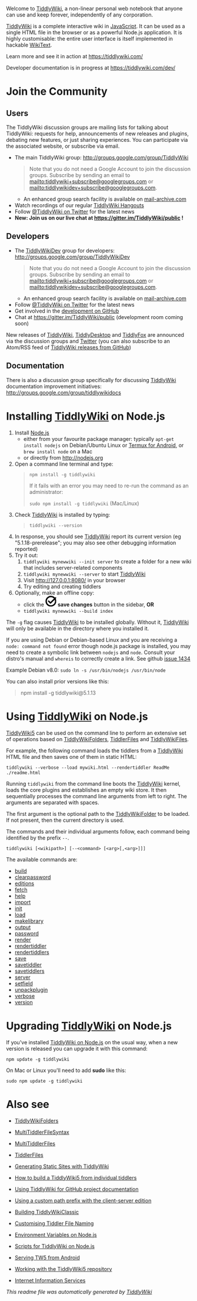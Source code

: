 <p>Welcome to <a class="tc-tiddlylink tc-tiddlylink-resolves" href="https://tiddlywiki.com/static/TiddlyWiki.html">TiddlyWiki</a>, a non-linear personal web notebook that anyone can use and keep forever, independently of any corporation.</p><p><a class="tc-tiddlylink tc-tiddlylink-resolves" href="https://tiddlywiki.com/static/TiddlyWiki.html">TiddlyWiki</a> is a complete interactive wiki in <a class="tc-tiddlylink tc-tiddlylink-resolves" href="https://tiddlywiki.com/static/JavaScript.html">JavaScript</a>. It can be used as a single HTML file in the browser or as a powerful Node.js application. It is highly customisable: the entire user interface is itself implemented in hackable <a class="tc-tiddlylink tc-tiddlylink-resolves" href="https://tiddlywiki.com/static/WikiText.html">WikiText</a>.</p><p>Learn more and see it in action at <a class="tc-tiddlylink-external" href="https://tiddlywiki.com/" rel="noopener noreferrer" target="_blank">https://tiddlywiki.com/</a></p><p>Developer documentation is in progress at <a class="tc-tiddlylink-external" href="https://tiddlywiki.com/dev/" rel="noopener noreferrer" target="_blank">https://tiddlywiki.com/dev/</a></p><h1 class="">Join the Community</h1><p>
<h2 class="">Users</h2><p>The TiddlyWiki discussion groups are mailing lists for talking about TiddlyWiki: requests for help, announcements of new releases and plugins, debating new features, or just sharing experiences. You can participate via the associated website, or subscribe via email.</p><ul><li>The main TiddlyWiki group: <a class="tc-tiddlylink-external" href="http://groups.google.com/group/TiddlyWiki" rel="noopener noreferrer" target="_blank">http://groups.google.com/group/TiddlyWiki</a><blockquote><p>Note that you do not need a Google Account to join the discussion groups. Subscribe by sending an email to <a class="tc-tiddlylink-external" href="mailto:tiddlywiki+subscribe@googlegroups.com" rel="noopener noreferrer" target="_blank">mailto:tiddlywiki+subscribe@googlegroups.com</a> or <a class="tc-tiddlylink-external" href="mailto:tiddlywikidev+subscribe@googlegroups.com" rel="noopener noreferrer" target="_blank">mailto:tiddlywikidev+subscribe@googlegroups.com</a>.</p></blockquote><ul><li>An enhanced group search facility is available on <a class="tc-tiddlylink-external" href="https://www.mail-archive.com/tiddlywiki@googlegroups.com/" rel="noopener noreferrer" target="_blank">mail-archive.com</a></li></ul></li><li>Watch recordings of our regular <a class="tc-tiddlylink tc-tiddlylink-resolves" href="https://tiddlywiki.com/static/TiddlyWiki%2520Hangouts.html">TiddlyWiki Hangouts</a></li><li>Follow <a class="tc-tiddlylink-external" href="http://twitter.com/TiddlyWiki" rel="noopener noreferrer" target="_blank">@TiddlyWiki on Twitter</a> for the latest news</li><li><strong>New: Join us on our live chat at <a class="tc-tiddlylink-external" href="https://gitter.im/TiddlyWiki/public" rel="noopener noreferrer" target="_blank">https://gitter.im/TiddlyWiki/public</a> !</strong></li></ul><h2 class="">Developers</h2><ul><li>The <a class="tc-tiddlylink tc-tiddlylink-missing" href="https://tiddlywiki.com/static/TiddlyWikiDev.html">TiddlyWikiDev</a> group for developers: <a class="tc-tiddlylink-external" href="http://groups.google.com/group/TiddlyWikiDev" rel="noopener noreferrer" target="_blank">http://groups.google.com/group/TiddlyWikiDev</a><blockquote><p>Note that you do not need a Google Account to join the discussion groups. Subscribe by sending an email to <a class="tc-tiddlylink-external" href="mailto:tiddlywiki+subscribe@googlegroups.com" rel="noopener noreferrer" target="_blank">mailto:tiddlywiki+subscribe@googlegroups.com</a> or <a class="tc-tiddlylink-external" href="mailto:tiddlywikidev+subscribe@googlegroups.com" rel="noopener noreferrer" target="_blank">mailto:tiddlywikidev+subscribe@googlegroups.com</a>.</p></blockquote><ul><li>An enhanced group search facility is available on <a class="tc-tiddlylink-external" href="https://www.mail-archive.com/tiddlywikidev@googlegroups.com/" rel="noopener noreferrer" target="_blank">mail-archive.com</a></li></ul></li><li>Follow <a class="tc-tiddlylink-external" href="http://twitter.com/#!/TiddlyWiki" rel="noopener noreferrer" target="_blank">@TiddlyWiki on Twitter</a> for the latest news</li><li>Get involved in the <a class="tc-tiddlylink-external" href="https://github.com/Jermolene/TiddlyWiki5" rel="noopener noreferrer" target="_blank">development on GitHub</a></li><li>Chat at <a class="tc-tiddlylink-external" href="https://gitter.im/TiddlyWiki/public" rel="noopener noreferrer" target="_blank">https://gitter.im/TiddlyWiki/public</a> (development room coming soon)</li></ul><p>New releases of <a class="tc-tiddlylink tc-tiddlylink-resolves" href="https://tiddlywiki.com/static/TiddlyWiki.html">TiddlyWiki</a>, <a class="tc-tiddlylink tc-tiddlylink-resolves" href="https://tiddlywiki.com/static/TiddlyDesktop.html">TiddlyDesktop</a> and <a class="tc-tiddlylink tc-tiddlylink-resolves" href="https://tiddlywiki.com/static/TiddlyFox.html">TiddlyFox</a> are announced via the discussion groups and <a class="tc-tiddlylink-external" href="https://twitter.com/TiddlyWiki" rel="noopener noreferrer" target="_blank">Twitter</a> (you can also subscribe to an Atom/RSS feed of <a class="tc-tiddlylink-external" href="https://github.com/jermolene/tiddlywiki5/releases.atom" rel="noopener noreferrer" target="_blank">TiddlyWiki releases from GitHub</a>)</p><h2 class="">Documentation</h2><p>There is also a discussion group specifically for discussing <a class="tc-tiddlylink tc-tiddlylink-resolves" href="https://tiddlywiki.com/static/TiddlyWiki.html">TiddlyWiki</a> documentation improvement initiatives: <a class="tc-tiddlylink-external" href="http://groups.google.com/group/tiddlywikidocs" rel="noopener noreferrer" target="_blank">http://groups.google.com/group/tiddlywikidocs</a>
</p>
</p><h1 class="">Installing <a class="tc-tiddlylink tc-tiddlylink-resolves" href="https://tiddlywiki.com/static/TiddlyWiki.html">TiddlyWiki</a> on Node.js</h1><ol><li>Install <a class="tc-tiddlylink tc-tiddlylink-resolves" href="https://tiddlywiki.com/static/Node.js.html">Node.js</a><ul><li>either from your favourite package manager: typically <code>apt-get install nodejs</code> on Debian/Ubuntu Linux or <a class="tc-tiddlylink tc-tiddlylink-resolves" href="https://tiddlywiki.com/static/Serving%2520TW5%2520from%2520Android.html">Termux for Android</a>, or <code>brew install node</code> on a Mac</li><li>or directly from <a class="tc-tiddlylink-external" href="http://nodejs.org" rel="noopener noreferrer" target="_blank">http://nodejs.org</a></li></ul></li><li>Open a command line terminal and type:<blockquote><p><code>npm install -g tiddlywiki</code></p><p>If it fails with an error you may need to re-run the command as an administrator:</p><p><code>sudo npm install -g tiddlywiki</code> (Mac/Linux)</p></blockquote></li><li>Check <a class="tc-tiddlylink tc-tiddlylink-resolves" href="https://tiddlywiki.com/static/TiddlyWiki.html">TiddlyWiki</a> is installed by typing:<blockquote><p><code>tiddlywiki --version</code></p></blockquote></li><li>In response, you should see <a class="tc-tiddlylink tc-tiddlylink-resolves" href="https://tiddlywiki.com/static/TiddlyWiki.html">TiddlyWiki</a> report its current version (eg &quot;5.1.18-prerelease&quot;; you may also see other debugging information reported)</li><li>Try it out:<ol><li><code>tiddlywiki mynewwiki --init server</code> to create a folder for a new wiki that includes server-related components</li><li><code>tiddlywiki mynewwiki --server</code> to start <a class="tc-tiddlylink tc-tiddlylink-resolves" href="https://tiddlywiki.com/static/TiddlyWiki.html">TiddlyWiki</a></li><li>Visit <a class="tc-tiddlylink-external" href="http://127.0.0.1:8080/" rel="noopener noreferrer" target="_blank">http://127.0.0.1:8080/</a> in your browser</li><li>Try editing and creating tiddlers</li></ol></li><li>Optionally, make an offline copy:<ul><li>click the <svg class="tc-image-save-button tc-image-button" height="22pt" viewBox="0 0 128 128" width="22pt">
    <g fill-rule="evenodd">
        <path d="M120.78304,34.329058 C125.424287,43.1924006 128.049406,53.2778608 128.049406,63.9764502 C128.049406,99.3226742 99.3956295,127.97645 64.0494055,127.97645 C28.7031816,127.97645 0.0494055385,99.3226742 0.0494055385,63.9764502 C0.0494055385,28.6302262 28.7031816,-0.0235498012 64.0494055,-0.0235498012 C82.8568763,-0.0235498012 99.769563,8.08898558 111.479045,21.0056358 L114.159581,18.3250998 C117.289194,15.1954866 122.356036,15.1939641 125.480231,18.3181584 C128.598068,21.4359957 128.601317,26.5107804 125.473289,29.6388083 L120.78304,34.329058 Z M108.72451,46.3875877 C110.870571,51.8341374 112.049406,57.767628 112.049406,63.9764502 C112.049406,90.4861182 90.5590735,111.97645 64.0494055,111.97645 C37.5397375,111.97645 16.0494055,90.4861182 16.0494055,63.9764502 C16.0494055,37.4667822 37.5397375,15.9764502 64.0494055,15.9764502 C78.438886,15.9764502 91.3495036,22.308215 100.147097,32.3375836 L58.9411255,73.5435552 L41.975581,56.5780107 C38.8486152,53.4510448 33.7746915,53.4551552 30.6568542,56.5729924 C27.5326599,59.6971868 27.5372202,64.7670668 30.6618725,67.8917192 L53.279253,90.5090997 C54.8435723,92.073419 56.8951519,92.8541315 58.9380216,92.8558261 C60.987971,92.8559239 63.0389578,92.0731398 64.6049211,90.5071765 L108.72451,46.3875877 Z"></path>
    </g>
</svg> <strong>save changes</strong> button in the sidebar, <strong>OR</strong></li><li><code>tiddlywiki mynewwiki --build index</code></li></ul></li></ol><p>The <code>-g</code> flag causes <a class="tc-tiddlylink tc-tiddlylink-resolves" href="https://tiddlywiki.com/static/TiddlyWiki.html">TiddlyWiki</a> to be installed globally. Without it, <a class="tc-tiddlylink tc-tiddlylink-resolves" href="https://tiddlywiki.com/static/TiddlyWiki.html">TiddlyWiki</a> will only be available in the directory where you installed it.</p><p>If you are using Debian or Debian-based Linux and you are receiving a <code>node: command not found</code> error though node.js package is installed, you may need to create a symbolic link between <code>nodejs</code> and <code>node</code>. Consult your distro's manual and <code>whereis</code> to correctly create a link. See github <a class="tc-tiddlylink-external" href="http://github.com/Jermolene/TiddlyWiki5/issues/1434" rel="noopener noreferrer" target="_blank">issue 1434</a></p><p>Example Debian v8.0: <code>sudo ln -s /usr/bin/nodejs /usr/bin/node</code></p><p>You can also install prior versions like this:</p><blockquote><p>npm install -g tiddlywiki@5.1.13</p></blockquote><h1 class="">Using <a class="tc-tiddlylink tc-tiddlylink-resolves" href="https://tiddlywiki.com/static/TiddlyWiki.html">TiddlyWiki</a> on Node.js</h1><p><a class="tc-tiddlylink tc-tiddlylink-resolves" href="https://tiddlywiki.com/static/TiddlyWiki5.html">TiddlyWiki5</a> can be used on the command line to perform an extensive set of operations based on <a class="tc-tiddlylink tc-tiddlylink-resolves" href="https://tiddlywiki.com/static/TiddlyWikiFolders.html">TiddlyWikiFolders</a>, <a class="tc-tiddlylink tc-tiddlylink-resolves" href="https://tiddlywiki.com/static/TiddlerFiles.html">TiddlerFiles</a> and <a class="tc-tiddlylink tc-tiddlylink-missing" href="https://tiddlywiki.com/static/TiddlyWikiFiles.html">TiddlyWikiFiles</a>.</p><p>For example, the following command loads the tiddlers from a <a class="tc-tiddlylink tc-tiddlylink-resolves" href="https://tiddlywiki.com/static/TiddlyWiki.html">TiddlyWiki</a> HTML file and then saves one of them in static HTML:</p><pre><code>tiddlywiki --verbose --load mywiki.html --rendertiddler ReadMe ./readme.html</code></pre><p>Running <code>tiddlywiki</code> from the command line boots the <a class="tc-tiddlylink tc-tiddlylink-resolves" href="https://tiddlywiki.com/static/TiddlyWiki.html">TiddlyWiki</a> kernel, loads the core plugins and establishes an empty wiki store. It then sequentially processes the command line arguments from left to right. The arguments are separated with spaces.</p><p>The first argument is the optional path to the <a class="tc-tiddlylink tc-tiddlylink-resolves" href="https://tiddlywiki.com/static/TiddlyWikiFolders.html">TiddlyWikiFolder</a> to be loaded. If not present, then the current directory is used.</p><p>The commands and their individual arguments follow, each command being identified by the prefix <code>--</code>.</p><pre><code>tiddlywiki [&lt;wikipath&gt;] [--&lt;command&gt; [&lt;arg&gt;[,&lt;arg&gt;]]]</code></pre><p>The available commands are:</p><p><ul class="">

<li>
<a class="tc-tiddlylink tc-tiddlylink-resolves" href="https://tiddlywiki.com/static/BuildCommand.html">
build
</a>
</li>

<li>
<a class="tc-tiddlylink tc-tiddlylink-resolves" href="https://tiddlywiki.com/static/ClearPasswordCommand.html">
clearpassword
</a>
</li>

<li>
<a class="tc-tiddlylink tc-tiddlylink-resolves" href="https://tiddlywiki.com/static/EditionsCommand.html">
editions
</a>
</li>

<li>
<a class="tc-tiddlylink tc-tiddlylink-resolves" href="https://tiddlywiki.com/static/FetchCommand.html">
fetch
</a>
</li>

<li>
<a class="tc-tiddlylink tc-tiddlylink-resolves" href="https://tiddlywiki.com/static/HelpCommand.html">
help
</a>
</li>

<li>
<a class="tc-tiddlylink tc-tiddlylink-resolves" href="https://tiddlywiki.com/static/ImportCommand.html">
import
</a>
</li>

<li>
<a class="tc-tiddlylink tc-tiddlylink-resolves" href="https://tiddlywiki.com/static/InitCommand.html">
init
</a>
</li>

<li>
<a class="tc-tiddlylink tc-tiddlylink-resolves" href="https://tiddlywiki.com/static/LoadCommand.html">
load
</a>
</li>

<li>
<a class="tc-tiddlylink tc-tiddlylink-resolves" href="https://tiddlywiki.com/static/MakeLibraryCommand.html">
makelibrary
</a>
</li>

<li>
<a class="tc-tiddlylink tc-tiddlylink-resolves" href="https://tiddlywiki.com/static/OutputCommand.html">
output
</a>
</li>

<li>
<a class="tc-tiddlylink tc-tiddlylink-resolves" href="https://tiddlywiki.com/static/PasswordCommand.html">
password
</a>
</li>

<li>
<a class="tc-tiddlylink tc-tiddlylink-resolves" href="https://tiddlywiki.com/static/RenderCommand.html">
render
</a>
</li>

<li>
<a class="tc-tiddlylink tc-tiddlylink-resolves" href="https://tiddlywiki.com/static/RenderTiddlerCommand.html">
rendertiddler
</a>
</li>

<li>
<a class="tc-tiddlylink tc-tiddlylink-resolves" href="https://tiddlywiki.com/static/RenderTiddlersCommand.html">
rendertiddlers
</a>
</li>

<li>
<a class="tc-tiddlylink tc-tiddlylink-resolves" href="https://tiddlywiki.com/static/SaveCommand.html">
save
</a>
</li>

<li>
<a class="tc-tiddlylink tc-tiddlylink-resolves" href="https://tiddlywiki.com/static/SaveTiddlerCommand.html">
savetiddler
</a>
</li>

<li>
<a class="tc-tiddlylink tc-tiddlylink-resolves" href="https://tiddlywiki.com/static/SaveTiddlersCommand.html">
savetiddlers
</a>
</li>

<li>
<a class="tc-tiddlylink tc-tiddlylink-resolves" href="https://tiddlywiki.com/static/ServerCommand.html">
server
</a>
</li>

<li>
<a class="tc-tiddlylink tc-tiddlylink-resolves" href="https://tiddlywiki.com/static/SetFieldCommand.html">
setfield
</a>
</li>

<li>
<a class="tc-tiddlylink tc-tiddlylink-resolves" href="https://tiddlywiki.com/static/UnpackPluginCommand.html">
unpackplugin
</a>
</li>

<li>
<a class="tc-tiddlylink tc-tiddlylink-resolves" href="https://tiddlywiki.com/static/VerboseCommand.html">
verbose
</a>
</li>

<li>
<a class="tc-tiddlylink tc-tiddlylink-resolves" href="https://tiddlywiki.com/static/VersionCommand.html">
version
</a>
</li>

</ul></p><h1 class="">Upgrading <a class="tc-tiddlylink tc-tiddlylink-resolves" href="https://tiddlywiki.com/static/TiddlyWiki.html">TiddlyWiki</a> on Node.js</h1><p>If you've installed <a class="tc-tiddlylink tc-tiddlylink-resolves" href="https://tiddlywiki.com/static/TiddlyWiki%2520on%2520Node.js.html">TiddlyWiki on Node.js</a> on the usual way, when a new version is released you can upgrade it with this command:</p><pre><code>npm update -g tiddlywiki</code></pre><p>On Mac or Linux you'll need to add <strong>sudo</strong> like this:</p><pre><code>sudo npm update -g tiddlywiki</code></pre><h1 class="">Also see</h1><p><ul class="">

<li>
<a class="tc-tiddlylink tc-tiddlylink-resolves" href="https://tiddlywiki.com/static/TiddlyWikiFolders.html">

TiddlyWikiFolders

</a>
</li>

<li>
<a class="tc-tiddlylink tc-tiddlylink-resolves" href="https://tiddlywiki.com/static/MultiTiddlerFileSyntax.html">

MultiTiddlerFileSyntax

</a>
</li>

<li>
<a class="tc-tiddlylink tc-tiddlylink-resolves" href="https://tiddlywiki.com/static/MultiTiddlerFiles.html">

MultiTiddlerFiles

</a>
</li>

<li>
<a class="tc-tiddlylink tc-tiddlylink-resolves" href="https://tiddlywiki.com/static/TiddlerFiles.html">

TiddlerFiles

</a>
</li>

<li>
<a class="tc-tiddlylink tc-tiddlylink-resolves" href="https://tiddlywiki.com/static/Generating%2520Static%2520Sites%2520with%2520TiddlyWiki.html">

Generating Static Sites with TiddlyWiki

</a>
</li>

<li>
<a class="tc-tiddlylink tc-tiddlylink-resolves" href="https://tiddlywiki.com/static/How%2520to%2520build%2520a%2520TiddlyWiki5%2520from%2520individual%2520tiddlers.html">

How to build a TiddlyWiki5 from individual tiddlers

</a>
</li>

<li>
<a class="tc-tiddlylink tc-tiddlylink-resolves" href="https://tiddlywiki.com/static/Using%2520TiddlyWiki%2520for%2520GitHub%2520project%2520documentation.html">

Using TiddlyWiki for GitHub project documentation

</a>
</li>

<li>
<a class="tc-tiddlylink tc-tiddlylink-resolves" href="https://tiddlywiki.com/static/Using%2520a%2520custom%2520path%2520prefix%2520with%2520the%2520client-server%2520edition.html">

Using a custom path prefix with the client-server edition

</a>
</li>

<li>
<a class="tc-tiddlylink tc-tiddlylink-resolves" href="https://tiddlywiki.com/static/Building%2520TiddlyWikiClassic.html">

Building TiddlyWikiClassic

</a>
</li>

<li>
<a class="tc-tiddlylink tc-tiddlylink-resolves" href="https://tiddlywiki.com/static/Customising%2520Tiddler%2520File%2520Naming.html">

Customising Tiddler File Naming

</a>
</li>

<li>
<a class="tc-tiddlylink tc-tiddlylink-resolves" href="https://tiddlywiki.com/static/Environment%2520Variables%2520on%2520Node.js.html">

Environment Variables on Node.js

</a>
</li>

<li>
<a class="tc-tiddlylink tc-tiddlylink-resolves" href="https://tiddlywiki.com/static/Scripts%2520for%2520TiddlyWiki%2520on%2520Node.js.html">

Scripts for TiddlyWiki on Node.js

</a>
</li>

<li>
<a class="tc-tiddlylink tc-tiddlylink-resolves" href="https://tiddlywiki.com/static/Serving%2520TW5%2520from%2520Android.html">

Serving TW5 from Android

</a>
</li>

<li>
<a class="tc-tiddlylink tc-tiddlylink-resolves" href="https://tiddlywiki.com/static/Working%2520with%2520the%2520TiddlyWiki5%2520repository.html">

Working with the TiddlyWiki5 repository

</a>
</li>

<li>
<a class="tc-tiddlylink tc-tiddlylink-resolves" href="https://tiddlywiki.com/static/Installing%2520TiddlyWiki%2520on%2520Microsoft%2520Internet%2520Information%2520Server.html">
Internet Information Services
</a>
</li>

</ul></p><p><em>This readme file was automatically generated by <a class="tc-tiddlylink tc-tiddlylink-resolves" href="https://tiddlywiki.com/static/TiddlyWiki.html">TiddlyWiki</a></em></p>